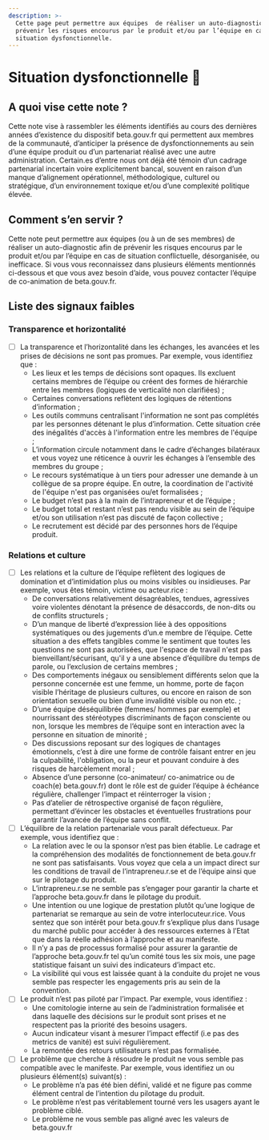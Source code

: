 ```yaml
---
description: >-
  Cette page peut permettre aux équipes  de réaliser un auto-diagnostic afin de
  prévenir les risques encourus par le produit et/ou par l’équipe en cas de
  situation dysfonctionnelle.
---
```


# Situation dysfonctionnelle 🙅

## **A quoi vise cette note ?** 

Cette note vise à rassembler les éléments identifiés au cours des dernières années d’existence du dispositif beta.gouv.fr qui permettent aux membres de la communauté, d’anticiper la présence de dysfonctionnements au sein d’une équipe produit ou d’un partenariat réalisé avec une autre administration. Certain.es d’entre nous ont déjà été témoin d’un cadrage partenarial incertain voire explicitement bancal, souvent en raison d’un manque d’alignement opérationnel, méthodologique, culturel ou stratégique, d’un environnement toxique et/ou d’une complexité politique élevée.

## Comment s’en servir ? 

Cette note peut permettre aux équipes \(ou à un de ses membres\) de réaliser un auto-diagnostic afin de prévenir les risques encourus par le produit et/ou par l’équipe en cas de situation conflictuelle, désorganisée, ou inefficace. Si vous vous reconnaissez dans plusieurs éléments mentionnés ci-dessous et que vous avez besoin d’aide, vous pouvez contacter l’équipe de co-animation de beta.gouv.fr. 

## Liste des signaux faibles

### Transparence et horizontalité 

* [ ] La transparence et l’horizontalité dans les échanges, les avancées et les prises de décisions ne sont pas promues. Par exemple, vous identifiez que : 
  * Les lieux et les temps de décisions sont opaques. Ils excluent certains membres de l’équipe ou créent des formes de hiérarchie entre les membres \(logiques de verticalité non clarifiées\) ;
  * Certaines conversations reflètent des logiques de rétentions d’information ;
  * Les outils communs centralisant l'information ne sont pas complétés par les personnes détenant le plus d’information. Cette situation crée des inégalités d'accès à l'information entre les membres de l'équipe ;
  * L’information circule notamment dans le cadre d’échanges bilatéraux et vous voyez une réticence à ouvrir les échanges à l’ensemble des membres du groupe ;
  * Le recours systématique à un tiers pour adresser une demande à un collègue de sa propre équipe. En outre, la coordination de l'activité de l'équipe n'est pas organisées ou/et formalisées ;
  * Le budget n’est pas à la main de l’intrapreneur et de l’équipe ;
  * Le budget total et restant n’est pas rendu visible au sein de l’équipe et/ou son utilisation n’est pas discuté de façon collective ;
  * Le recrutement est décidé par des personnes hors de l’équipe produit. 

### Relations et culture 

* [ ] Les relations et la culture de l’équipe reflètent des logiques de domination et d’intimidation plus ou moins visibles ou insidieuses. Par exemple, vous êtes témoin, victime ou acteur.rice : 
  * De conversations relativement désagréables, tendues, agressives voire violentes dénotant la présence de désaccords, de non-dits ou de conflits structurels ; 
  * D’un manque de liberté d’expression liée à des oppositions systématiques ou des jugements d’un.e membre de l’équipe. Cette situation a des effets tangibles comme le sentiment que toutes les questions ne sont pas autorisées, que l'espace de travail n'est pas bienveillant/sécurisant, qu'il y a une absence d’équilibre du temps de parole, ou l’exclusion de certains membres ;
  * Des comportements inégaux ou sensiblement différents selon que la personne concernée est une femme, un homme, porte de façon visible l’héritage de plusieurs cultures, ou encore en raison de son orientation sexuelle ou bien d’une invalidité visible ou non etc. ; 
  * D’une équipe déséquilibrée \(femmes/ hommes par exemple\) et nourrissant des stéréotypes discriminants de façon consciente ou non, lorsque les membres de l’équipe sont en interaction avec la personne en situation de minorité ;
  * Des discussions reposant sur des logiques de chantages émotionnels, c’est à dire une forme de contrôle faisant entrer en jeu la culpabilité, l'obligation, ou la peur et pouvant conduire à des risques de harcèlement moral ;
  * Absence d’une personne \(co-animateur/ co-animatrice ou de coach\(e\) beta.gouv.fr\) dont le rôle est de guider l’équipe à échéance régulière, challenger l’impact et réinterroger la vision ;
  * Pas d’atelier de rétrospective organisé de façon régulière,  permettant d’évincer les obstacles et éventuelles frustrations pour garantir l’avancée de l’équipe sans conflit.  
* [ ] L’équilibre de la relation partenariale vous paraît défectueux. Par exemple, vous identifiez que : 
  * La relation avec le ou la sponsor n’est pas bien établie. Le cadrage et la compréhension des modalités de fonctionnement de beta.gouv.fr ne sont pas satisfaisants. Vous voyez que cela a un impact direct sur les conditions de travail de l’intrapreneu.r.se et de l’équipe ainsi que sur le pilotage du produit. 
  * L’intrapreneu.r.se ne semble pas s’engager pour garantir la charte et l’approche beta.gouv.fr dans le pilotage du produit. 
  * Une intention ou une logique de prestation plutôt qu’une logique de partenariat se remarque au sein de votre interlocuteur.rice. Vous sentez que son intérêt pour beta.gouv.fr s’explique plus dans l’usage du marché public pour accéder à des ressources externes à l’Etat que dans la réelle adhésion à l’approche et au manifeste. 
  * Il n’y a pas de processus formalisé pour assurer la garantie de l’approche beta.gouv.fr tel qu’un comité tous les six mois, une page statistique faisant un suivi des indicateurs d’impact etc. 
  * La visibilité qui vous est laissée quant à la conduite du projet ne vous semble pas respecter les engagements pris au sein de la convention.   
* [ ] Le produit n’est pas piloté par l’impact. Par exemple, vous identifiez : 
  * Une comitologie interne au sein de l’administration formalisée et dans laquelle des décisions sur le produit sont prises et ne respectent pas la priorité des besoins usagers. 
  * Aucun indicateur visant à mesurer l’impact effectif \(i.e pas des metrics de vanité\) est suivi régulièrement. 
  * La remontée des retours utilisateurs n’est pas formalisée.   
* [ ] Le problème que cherche à résoudre le produit ne vous semble pas compatible avec le manifeste. Par exemple, vous identifiez un ou plusieurs élément\(s\) suivant\(s\) :
  * Le problème n’a pas été bien défini, validé et ne figure pas comme élément central de l’intention du pilotage du produit. 
  * Le problème n’est pas véritablement tourné vers les usagers ayant le problème ciblé.
  * Le problème ne vous semble pas aligné avec les valeurs de beta.gouv.fr  

